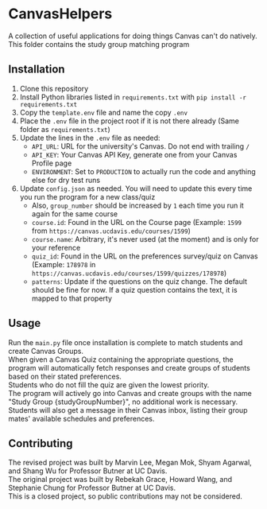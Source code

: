 # CanvasHelpers
A collection of useful applications for doing things Canvas can't do natively.  
This folder contains the study group matching program

## Installation
1. Clone this repository
2. Install Python libraries listed in `requirements.txt` with `pip install -r requirements.txt`
3. Copy the `template.env` file and name the copy `.env`
4. Place the `.env` file in the project root if it is not there already (Same folder as `requirements.txt`)
5. Update the lines in the `.env` file as needed:
	* `API_URL`: URL for the university's Canvas. Do not end with trailing `/`
	* `API_KEY`: Your Canvas API Key, generate one from your Canvas Profile page
	* `ENVIRONMENT`: Set to `PRODUCTION` to actually run the code and anything else for dry test runs
6. Update `config.json` as needed. You will need to update this every time you run the program for a new class/quiz
	* Also, `group_number` should be increased by `1` each time you run it again for the same course
	* `course.id`: Found in the URL on the Course page (Example: `1599` from `https://canvas.ucdavis.edu/courses/1599`)
	* `course.name`: Arbitrary, it's never used (at the moment) and is only for your reference
	* `quiz_id`: Found in the URL on the preferences survey/quiz on Canvas (Example: `178978` in `https://canvas.ucdavis.edu/courses/1599/quizzes/178978`)
	* `patterns`: Update if the questions on the quiz change. The default should be fine for now. If a quiz question contains the text, it is mapped to that property

## Usage
Run the `main.py` file once installation is complete to match students and create Canvas Groups.  
When given a Canvas Quiz containing the appropriate questions, the program will automatically fetch responses and create groups of students based on their stated preferences.  
Students who do not fill the quiz are given the lowest priority.  
The program will actively go into Canvas and create groups with the name "Study Group {studyGroupNumber}", no additional work is necessary. Students will also get a message in their Canvas inbox, listing their group mates' available schedules and preferences.

## Contributing
The revised project was built by Marvin Lee, Megan Mok, Shyam Agarwal, and Shang Wu for Professor Butner at UC Davis.  
The original project was built by Rebekah Grace, Howard Wang, and Stephanie Chung for Professor Butner at UC Davis.  
This is a closed project, so public contributions may not be considered.